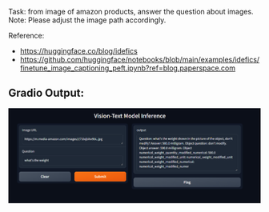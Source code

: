 Task: from image of amazon products, answer the question about images.
Note: Please adjust the image path accordingly.

Reference:

- https://huggingface.co/blog/idefics
- https://github.com/huggingface/notebooks/blob/main/examples/idefics/finetune_image_captioning_peft.ipynb?ref=blog.paperspace.com

## Gradio Output:
![Output](others/output.png)